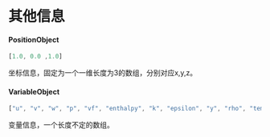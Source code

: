 # 其他信息

#### PositionObject

```javascript
[1.0, 0.0 ,1.0]
```

坐标信息，固定为一个一维长度为3的数组，分别对应x,y,z。

#### VariableObject

```javascript
["u", "v", "w", "p", "vf", "enthalpy", "k", "epsilon", "y", "rho", "temperature"]
```

变量信息，一个长度不定的数组。



